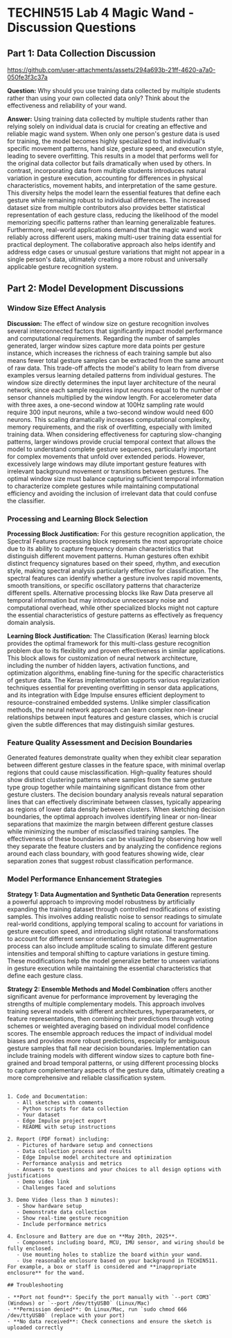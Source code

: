 # TECHIN515 Lab 4 Magic Wand - Discussion Questions

## Part 1: Data Collection Discussion


https://github.com/user-attachments/assets/294a693b-21ff-4620-a7a0-050fe3f3c37a


**Question:** Why should you use training data collected by multiple students rather than using your own collected data only? Think about the effectiveness and reliability of your wand.

**Answer:** Using training data collected by multiple students rather than relying solely on individual data is crucial for creating an effective and reliable magic wand system. When only one person's gesture data is used for training, the model becomes highly specialized to that individual's specific movement patterns, hand size, gesture speed, and execution style, leading to severe overfitting. This results in a model that performs well for the original data collector but fails dramatically when used by others. In contrast, incorporating data from multiple students introduces natural variation in gesture execution, accounting for differences in physical characteristics, movement habits, and interpretation of the same gesture. This diversity helps the model learn the essential features that define each gesture while remaining robust to individual differences. The increased dataset size from multiple contributors also provides better statistical representation of each gesture class, reducing the likelihood of the model memorizing specific patterns rather than learning generalizable features. Furthermore, real-world applications demand that the magic wand work reliably across different users, making multi-user training data essential for practical deployment. The collaborative approach also helps identify and address edge cases or unusual gesture variations that might not appear in a single person's data, ultimately creating a more robust and universally applicable gesture recognition system.

## Part 2: Model Development Discussions

### Window Size Effect Analysis

**Discussion:** The effect of window size on gesture recognition involves several interconnected factors that significantly impact model performance and computational requirements. Regarding the number of samples generated, larger window sizes capture more data points per gesture instance, which increases the richness of each training sample but also means fewer total gesture samples can be extracted from the same amount of raw data. This trade-off affects the model's ability to learn from diverse examples versus learning detailed patterns from individual gestures. The window size directly determines the input layer architecture of the neural network, since each sample requires input neurons equal to the number of sensor channels multiplied by the window length. For accelerometer data with three axes, a one-second window at 100Hz sampling rate would require 300 input neurons, while a two-second window would need 600 neurons. This scaling dramatically increases computational complexity, memory requirements, and the risk of overfitting, especially with limited training data. When considering effectiveness for capturing slow-changing patterns, larger windows provide crucial temporal context that allows the model to understand complete gesture sequences, particularly important for complex movements that unfold over extended periods. However, excessively large windows may dilute important gesture features with irrelevant background movement or transitions between gestures. The optimal window size must balance capturing sufficient temporal information to characterize complete gestures while maintaining computational efficiency and avoiding the inclusion of irrelevant data that could confuse the classifier.

### Processing and Learning Block Selection

**Processing Block Justification:** For this gesture recognition application, the Spectral Features processing block represents the most appropriate choice due to its ability to capture frequency domain characteristics that distinguish different movement patterns. Human gestures often exhibit distinct frequency signatures based on their speed, rhythm, and execution style, making spectral analysis particularly effective for classification. The spectral features can identify whether a gesture involves rapid movements, smooth transitions, or specific oscillatory patterns that characterize different spells. Alternative processing blocks like Raw Data preserve all temporal information but may introduce unnecessary noise and computational overhead, while other specialized blocks might not capture the essential characteristics of gesture patterns as effectively as frequency domain analysis.

**Learning Block Justification:** The Classification (Keras) learning block provides the optimal framework for this multi-class gesture recognition problem due to its flexibility and proven effectiveness in similar applications. This block allows for customization of neural network architecture, including the number of hidden layers, activation functions, and optimization algorithms, enabling fine-tuning for the specific characteristics of gesture data. The Keras implementation supports various regularization techniques essential for preventing overfitting in sensor data applications, and its integration with Edge Impulse ensures efficient deployment to resource-constrained embedded systems. Unlike simpler classification methods, the neural network approach can learn complex non-linear relationships between input features and gesture classes, which is crucial given the subtle differences that may distinguish similar gestures.

### Feature Quality Assessment and Decision Boundaries

Generated features demonstrate quality when they exhibit clear separation between different gesture classes in the feature space, with minimal overlap regions that could cause misclassification. High-quality features should show distinct clustering patterns where samples from the same gesture type group together while maintaining significant distance from other gesture clusters. The decision boundary analysis reveals natural separation lines that can effectively discriminate between classes, typically appearing as regions of lower data density between clusters. When sketching decision boundaries, the optimal approach involves identifying linear or non-linear separations that maximize the margin between different gesture classes while minimizing the number of misclassified training samples. The effectiveness of these boundaries can be visualized by observing how well they separate the feature clusters and by analyzing the confidence regions around each class boundary, with good features showing wide, clear separation zones that suggest robust classification performance.

### Model Performance Enhancement Strategies

**Strategy 1: Data Augmentation and Synthetic Data Generation** represents a powerful approach to improving model robustness by artificially expanding the training dataset through controlled modifications of existing samples. This involves adding realistic noise to sensor readings to simulate real-world conditions, applying temporal scaling to account for variations in gesture execution speed, and introducing slight rotational transformations to account for different sensor orientations during use. The augmentation process can also include amplitude scaling to simulate different gesture intensities and temporal shifting to capture variations in gesture timing. These modifications help the model generalize better to unseen variations in gesture execution while maintaining the essential characteristics that define each gesture class.

**Strategy 2: Ensemble Methods and Model Combination** offers another significant avenue for performance improvement by leveraging the strengths of multiple complementary models. This approach involves training several models with different architectures, hyperparameters, or feature representations, then combining their predictions through voting schemes or weighted averaging based on individual model confidence scores. The ensemble approach reduces the impact of individual model biases and provides more robust predictions, especially for ambiguous gesture samples that fall near decision boundaries. Implementation can include training models with different window sizes to capture both fine-grained and broad temporal patterns, or using different processing blocks to capture complementary aspects of the gesture data, ultimately creating a more comprehensive and reliable classification system.
```

1. Code and Documentation:
   - All sketches with comments
   - Python scripts for data collection
   - Your dataset
   - Edge Impulse project export
   - README with setup instructions

2. Report (PDF format) including:
   - Pictures of hardware setup and connections
   - Data collection process and results
   - Edge Impulse model architecture and optimization
   - Performance analysis and metrics
   - Answers to questions and your choices to all design options with justifications
   - Demo video link
   - Challenges faced and solutions

3. Demo Video (less than 3 minutes):
   - Show hardware setup
   - Demonstrate data collection
   - Show real-time gesture recognition
   - Include performance metrics

4. Enclosure and Battery are due on **May 20th, 2025**.
   - Components including board, MCU, IMU sensor, and wiring should be fully enclosed.
   - Use mounting holes to stablize the board within your wand.
   - Use reasonable enclosure based on your background in TECHIN511. For example, a box or staff is considered and **inappropriate enclosure** for the wand.
  
## Troubleshooting

- **Port not found**: Specify the port manually with `--port COM3` (Windows) or `--port /dev/ttyUSB0` (Linux/Mac)
- **Permission denied**: On Linux/Mac, run `sudo chmod 666 /dev/ttyUSB0` (replace with your port)
- **No data received**: Check connections and ensure the sketch is uploaded correctly
